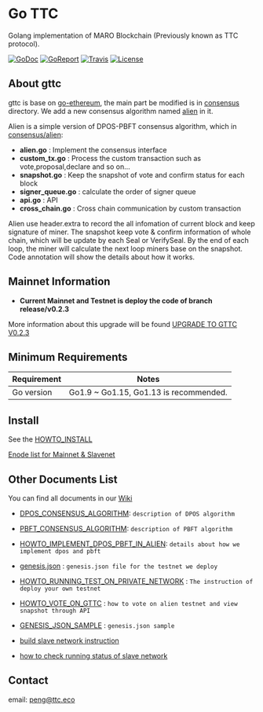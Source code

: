 # Go TTC

Golang implementation of MARO Blockchain (Previously known as TTC protocol).

[![GoDoc](https://img.shields.io/badge/godoc-reference-blue.svg)](https://godoc.org/github.com/TFXchain/tfx)
[![GoReport](https://goreportcard.com/badge/github.com/TFXchain/tfx)](https://goreportcard.com/report/github.com/TFXchain/tfx)
[![Travis](https://travis-ci.org/TTCECO/gttc.svg?branch=master)](https://travis-ci.org/TTCECO/gttc)
[![License](https://img.shields.io/badge/license-GPL%20v3-blue.svg)](LICENSE)
## About gttc

gttc is base on [go-ethereum](https://github.com/TFXchain/tfx), the main part be modified is in [consensus](consensus/) directory. We add a new consensus algorithm named [alien](consensus/alien/) in it.

Alien is a simple version of DPOS-PBFT consensus algorithm, which in [consensus/alien](consensus/alien/):

* **alien.go**          : Implement the consensus interface
* **custom_tx.go**      : Process the custom transaction such as vote,proposal,declare and so on...
* **snapshot.go**       : Keep the snapshot of vote and confirm status for each block
* **signer_queue.go**   : calculate the order of signer queue
* **api.go**            : API
* **cross_chain.go**    : Cross chain communication by custom transaction

Alien use header.extra to record the all infomation of current block and keep signature of miner. The snapshot keep vote & confirm information of whole chain, which will be update by each Seal or VerifySeal. By the end of each loop, the miner will calculate the next loop miners base on the snapshot. Code annotation will show the details about how it works.

## Mainnet Information
* **Current Mainnet and Testnet is deploy the code of branch release/v0.2.3**

More information about this upgrade will be found [UPGRADE TO GTTC V0.2.3](https://github.com/TFXchain/tfx/wiki/UPGRADE-TO-GTTC-V0.2.3)

## Minimum Requirements

Requirement|Notes
---|---
Go version | Go1.9 ~ Go1.15, Go1.13 is recommended.

## Install

See the [HOWTO_INSTALL](https://github.com/TFXchain/tfx/wiki/Building-GTTC)

[Enode list for Mainnet & Slavenet](https://github.com/TFXchain/tfx/wiki/Public-Enode-address)

## Other Documents List

You can find all documents in our [Wiki](https://github.com/TFXchain/tfx/wiki/)

* [DPOS_CONSENSUS_ALGORITHM](https://github.com/TFXchain/tfx/wiki/DPOS_CONSENSUS_ALGORITHM): `description of DPOS algorithm`
* [PBFT_CONSENSUS_ALGORITHM](https://github.com/TFXchain/tfx/wiki/PBFT_CONSENSUS_ALGORITHM): `description of PBFT algorithm`
* [HOWTO_IMPLEMENT_DPOS_PBFT_IN_ALIEN](https://github.com/TFXchain/tfx/wiki/HOWTO_IMPLEMENT_DPOS_PBFT_IN_ALIEN): `details about how we implement dpos and pbft`
* [genesis.json](https://github.com/TFXchain/tfx/wiki/genesis.json)  : `genesis.json file for the testnet we deploy`
* [HOWTO_RUNNING_TEST_ON_PRIVATE_NETWORK](https://github.com/TFXchain/tfx/wiki/HOWTO_RUNNING_TEST_ON_PRIVATE_NETWORK) : `The instruction of deploy your own testnet`
* [HOWTO_VOTE_ON_GTTC](https://github.com/TFXchain/tfx/wiki//HOWTO_VOTE_ON_GTTC)  : `how to vote on alien testnet and view snapshot through API`
* [GENESIS_JSON_SAMPLE](https://github.com/TFXchain/tfx/wiki/GENESIS_JSON_SAMPLE) : `genesis.json sample`

* [build slave network instruction](https://github.com/TFXchain/tfx/wiki/build-slave-network-instruction)
* [how to check running status of slave network](https://github.com/TFXchain/tfx/wiki/how-to-check-running-status-of-slave-network)

## Contact

email: peng@ttc.eco
